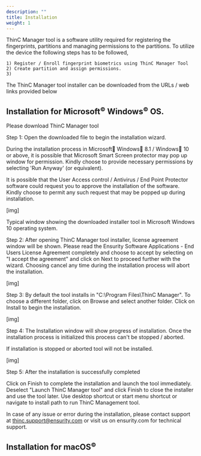 ```yaml
---
description: ""
title: Installation
weight: 1
---
```



ThinC Manager tool is a software utility required for registering the fingerprints, partitions and managing permissions to the partitions. To utilize the device the following steps has to be followed,
    
    1) Register / Enroll fingerprint biometrics using ThinC Manager Tool 
    2) Create partition and assign permissions.
    3) 
    
The ThinC Manager tool installer can be downloaded from the URLs / web links provided below



##  Installation for Microsoft<sup><span style="font-size:15px ">&copy;</span></sup> Windows<sup><span style="font-size:15px ">&copy;</span></sup> OS.

Please download ThinC Manager tool 

Step 1:
Open the downloaded file to begin the installation wizard. 

  During the installation process in Microsoft Windows 8.1 / Windows 10 or above, it is possible that Microsoft Smart Screen protector may pop up window for permission. Kindly choose to provide necessary permissions by selecting 'Run Anyway' (or equivalent).

 It is possible that the User Access control / Antivirus / End Point Protector software could request you to approve the installation of the software. Kindly choose to permit any such request that may be popped up during installation. 

 [img]

Typical window showing the downloaded installer tool in Microsoft Windows 10 operating system. 

Step 2:
After opening ThinC Manager tool installer, license agreement window will be shown. Please read the Ensurity Software Applications - End Users License Agreement completely and choose to accept by selecting on "I accept the agreement" and click on Next to proceed further with the wizard. Choosing cancel any time during the installation process will abort the installation. 

[img]

Step 3:
By default the tool installs in "C:\Program Files\ThinC Manager". To choose a different folder, click on Browse and select another folder. Click on Install to begin the installation. 

[img]

Step 4: 
The Installation window will show progress of installation. Once the installation process is initialized this process can't be stopped / aborted. 

 If installation is stopped or aborted tool will not be installed. 

[img]

Step 5: 
After the installation is successfully completed 



Click on Finish to complete the installation and launch the tool immediately. Deselect "Launch ThinC Manager tool" and click Finish to close the installer and use the tool later. Use desktop shortcut or start menu shortcut or navigate to install path to run ThinC Management tool.

In case of any issue or error during the installation, please contact support at thinc.support@ensurity.com or visit us on ensurity.com for technical support.

##  Installation for macOS<sup><span style="font-size:15px ">&copy;</span></sup>













